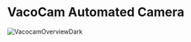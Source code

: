 # VacoCam Automated Camera

![VacocamOverviewDark](https://github.com/dceluis/vacocam_render/assets/5464881/90f64cd2-76be-4338-aa31-c119d11486ad)
